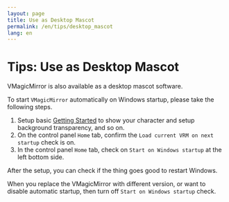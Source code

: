 ```yaml
---
layout: page
title: Use as Desktop Mascot
permalink: /en/tips/desktop_mascot
lang: en
---
```


# Tips: Use as Desktop Mascot

VMagicMirror is also available as a desktop mascot software.

To start `VMagicMirror` automatically on Windows startup, please take the following steps.

1. Setup basic [Getting Started](../get_started) to show your character and setup background transparency, and so on.
2. On the control panel `Home` tab, confirm the `Load current VRM on next startup` check is on.
3. In the control panel `Home` tab, check on `Start on Windows startup` at the left bottom side. 

After the setup, you can check if the thing goes good to restart Windows.

When you replace the VMagicMirror with different version, or want to disable automatic startup, then turn off `Start on Windows startup` check.
